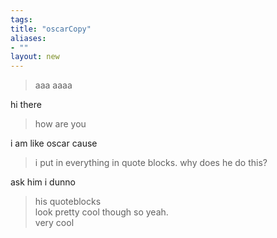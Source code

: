 ```yaml
---
tags: 
title: "oscarCopy"
aliases:
- ""
layout: new
---
```


> aaa
> aaaa

hi there

> how are you 

i am like oscar cause

> i put in everything in quote blocks. why does he do this?

ask him i dunno

> his quoteblocks  
> look pretty cool though so yeah.  
> very cool
